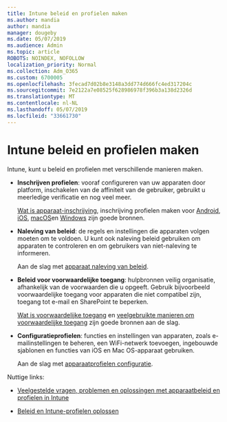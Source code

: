 ```yaml
---
title: Intune beleid en profielen maken
ms.author: mandia
author: mandia
manager: dougeby
ms.date: 05/07/2019
ms.audience: Admin
ms.topic: article
ROBOTS: NOINDEX, NOFOLLOW
localization_priority: Normal
ms.collection: Adm_O365
ms.custom: 6700005
ms.openlocfilehash: 3fecad7d02b8e3148a3dd774d666fc4ed317204c
ms.sourcegitcommit: 7e2122a7e08525f628986978f396b3a138d2326d
ms.translationtype: MT
ms.contentlocale: nl-NL
ms.lasthandoff: 05/07/2019
ms.locfileid: "33661730"
---
```

# <a name="creating-intune-policy-and-profiles"></a>Intune beleid en profielen maken

Intune, kunt u beleid en profielen met verschillende manieren maken.

- **Inschrijven profielen**: vooraf configureren van uw apparaten door platform, inschakelen van de affiniteit van de gebruiker, gebruikt u meerledige verificatie en nog veel meer. 

  [Wat is apparaat-inschrijving](https://docs.microsoft.com/intune/device-enrollment), inschrijving profielen maken voor [Android](https://docs.microsoft.com/intune/android-enroll), [iOS](https://docs.microsoft.com/intune/ios-enroll), [macOS](https://docs.microsoft.com/intune/macos-enroll)en [Windows](https://docs.microsoft.com/intune/windows-enrollment-methods) zijn goede bronnen.

- **Naleving van beleid**: de regels en instellingen die apparaten volgen moeten om te voldoen. U kunt ook naleving beleid gebruiken om apparaten te controleren en om gebruikers van niet-naleving te informeren. 

  Aan de slag met [apparaat naleving van beleid](https://docs.microsoft.com/intune/device-compliance-get-started).
- **Beleid voor voorwaardelijke toegang**: hulpbronnen veilig organisatie, afhankelijk van de voorwaarden die u opgeeft. Gebruik bijvoorbeeld voorwaardelijke toegang voor apparaten die niet compatibel zijn, toegang tot e-mail en SharePoint te beperken.

  [Wat is voorwaardelijke toegang](https://docs.microsoft.com/intune/conditional-access) en [veelgebruikte manieren om voorwaardelijke toegang](https://docs.microsoft.com/intune/conditional-access-intune-common-ways-use) zijn goede bronnen aan de slag.

- **Configuratieprofielen**: functies en instellingen van apparaten, zoals e-mailinstellingen te beheren, een WiFi-netwerk toevoegen, ingebouwde sjablonen en functies van iOS en Mac OS-apparaat gebruiken. 

  Aan de slag met [apparaatprofielen configuratie](https://docs.microsoft.com/intune/device-profiles).

Nuttige links:

- [Veelgestelde vragen, problemen en oplossingen met apparaatbeleid en profielen in Intune](https://docs.microsoft.com/intune/device-profile-troubleshoot)

- [Beleid en Intune-profielen oplossen](https://docs.microsoft.com/intune/troubleshoot-policies-in-microsoft-intune)
